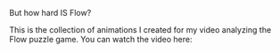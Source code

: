 But how hard IS Flow?

This is the collection of animations I created for my video analyzing the Flow puzzle game. 
You can watch the video here: 
